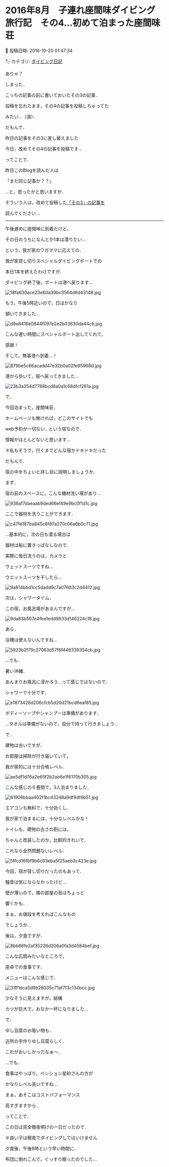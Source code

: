 # 2016年8月　子連れ座間味ダイビング旅行記　その4…初めて泊まった座間味荘

📅 投稿日時: 2016-10-20 01:47:34

🏷️ カテゴリ: [ダイビング日記](ce3a7a8d424d112fce83ee85c81a0e344.md)

ありゃ？


しまった．





こっちの記事の前に書いておいたその3の記事．


投稿を忘れたまま，その4の記事を投稿しちゃってた


みたい…（涙）．


だもんで．


昨日の記事をその3に差し替えました


今日，改めてその4の記事を投稿です…





ってことで．


昨日このBlogを読んだ人は


「また同じ記事か？？」


…と，思ったかと思いますが．


そういう人は，改めて投稿した[「その3」の記事を](ece0fa02ee426b41a612e79ee172c7a11.md)


読んでください…


----





午後遅めに座間味に到着だけど，


その日のうちになんとか1本は潜りたい…


という，我が家のワガママに応えての．


我が家貸し切りスペシャルダイビングボートでの


本日1本を終えたわけですが．





ダイビング終了後，ボートは港へ戻ります…




![18fa630ace23e60a39bc3564d6d43148.jpg](images/18fa630ace23e60a39bc3564d6d43148.jpg)




もう，午後5時近いので，日はかなり


傾いてきました…




![d9e8416e0844f097e2e2b03630da44cb.jpg](images/d9e8416e0844f097e2e2b03630da44cb.jpg)




こんな遅い時間にスペシャルボート出してくれて，


感謝！





そして，無事港へ到着…！




![879be5c66acadd47e32b0a02fe95968d.jpg](images/879be5c66acadd47e32b0a02fe95968d.jpg)







港から歩いて，宿へ戻ってきました…




![23b3a354d7788bcd8a0a1c68dfcf261a.jpg](images/23b3a354d7788bcd8a0a1c68dfcf261a.jpg)







で．


今回泊まった，座間味荘．


ホームページも無ければ，どこのサイトでも


web予約が一切ない…という宿なので．


情報がほとんどないと思います…


＃私もそうで，行くまでどんな宿かドキドキだった


だもんで．


宿の中をちょいと詳し目に説明しましょうか．





まず．


宿の前のスペースに，こんな機材洗い場があり…




![938af7daeaab9ded66ef49e9bc0f1d1c.jpg](images/938af7daeaab9ded66ef49e9bc0f1d1c.jpg)




ここで器材を洗うことができます．




![c47fe187ba845c8f87a270c06a6b0c71.jpg](images/c47fe187ba845c8f87a270c06a6b0c71.jpg)




…基本的に，次の日も潜る場合は


器材は船に置きっぱなしなので．


実際に毎日洗うのは，カメラと


ウェットスーツですね…


ウエットスーツを干したら…




![9a814bbd1cc5dadd9c7a07683c2d4412.jpg](images/9a814bbd1cc5dadd9c7a07683c2d4412.jpg)




次は，シャワータイム．


この宿，お風呂場があるんですが…




![9da83b567e4fbe1edd9833d146224c18.jpg](images/9da83b567e4fbe1edd9833d146224c18.jpg)




あら．


浴槽は使えないんですね…




![5923b2f79c27063d57f6f446339354cb.jpg](images/5923b2f79c27063d57f6f446339354cb.jpg)




…でも．


暑い沖縄．


あんまりお風呂に浸かろう…って感じではないので．


シャワーで十分です．




![e1873428d206cfcb5d20d21bcd8eaf85.jpg](images/e1873428d206cfcb5d20d21bcd8eaf85.jpg)




ボディーソープやシャンプーは準備があります．


…タオルは準備がないので，自分で持って行きましょう…





で．


建物は古いですが．


お部屋は掃除が行き届いていて，


我が家的には十分合格レベル．




![ae5df1d76a2e65f2b2ab6e1f6170b305.jpg](images/ae5df1d76a2e65f2b2ab6e1f6170b305.jpg)




こんな感じの６畳間で，3人泊まりました．




![61906bbaa402f1bc432d8a9df9df8b51.jpg](images/61906bbaa402f1bc432d8a9df9df8b51.jpg)




エアコンも無料で，十分効くし．


我が家で泊まるには，十分なレベルかな！





トイレも，建物の古さの割には，


ちゃんと改装したのか，比較的きれいで．


これなら全然問題ないレベル．




![5ffcd16fbf9b6c63eba5f25aeb3c423e.jpg](images/5ffcd16fbf9b6c63eba5f25aeb3c423e.jpg)







今回，宿が貸し切りだったのもあって．


騒音は気にならなかったけど…


壁が薄いので，隣の部屋の音はちょっと


響くかも．


まぁ，お値段を考えればこんなもの


でしょうか…





後は，夕食ですが．




![8bb86fe2af35226d206a0fa3d4584bef.jpg](images/8bb86fe2af35226d206a0fa3d4584bef.jpg)




こんな広間みたいなところで，


座卓での食事です．


メニューはこんな感じで．




![31ff1dca5d9b28035c71af7f3c134bcc.jpg](images/31ff1dca5d9b28035c71af7f3c134bcc.jpg)




少なそうに見えますが，結構


カツが巨大で，おなか一杯になりました…


で．


ゆし豆腐のお吸い物も．


近所の手作りゆし豆腐らしく．


これがおいしかったなぁ～．





…でも．


食事はやっぱり，ペンション星砂さんの方が


かなりレベル高いですね…


まぁ，あそこはコストパフォーマンス


高すぎますから．





ってことで．


この日は完全徹夜明けの一日だったので．


＃良い子は徹夜でダイビングしてはいけません


夕食後，午後8時という早い時間に．


布団に倒れこんで，ぐっすり眠ったのでした…
